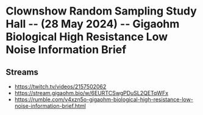 # Clownshow Random Sampling Study Hall -- (28 May 2024) -- Gigaohm Biological High Resistance Low Noise Information Brief

## Streams
- https://twitch.tv/videos/2157502062
- https://stream.gigaohm.bio/w/6EURTCSwgPDuSL2QETqWFx
- https://rumble.com/v4xzn5o-gigaohm-biological-high-resistance-low-noise-information-brief.html

